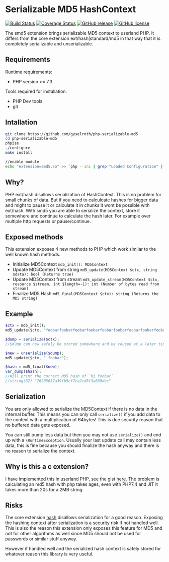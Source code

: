 # Serializable MD5 HashContext
[![Build Status](https://travis-ci.org/gyselroth/php-serializable-md5.svg)](https://travis-ci.org/gyselroth/php-serializable-md5)
[![Coverage Status](https://coveralls.io/repos/github/gyselroth/php-serializable-md5/badge.svg?branch=master)](https://coveralls.io/github/gyselroth/php-serializable-md5?branch=master)
[![GitHub release](https://img.shields.io/github/release/gyselroth/php-serializable-md5.svg)](https://github.com/gyselroth/php-serializable-md5/releases)
[![GitHub license](https://img.shields.io/badge/license-MIT-blue.svg)](https://raw.githubusercontent.com/gyselroth/php-serializable-md5/master/LICENSE)

The smd5 extension brings serializable MD5 context to userland PHP.
It differs from the core extension ext/hash|standard/md5 in that way that it is completely serializable and unserializable.

## Requirements

Runtime requirements:
* PHP version >= 7.3

Tools required for installation:
* PHP Dev tools
* git

## Intallation

```sh
git clone https://github.com/gyselroth/php-serializable-md5
cd php-serializable-md5
phpize
./configure
make install

//enable module
echo "extension=smd5.so" >> `php --ini | grep "Loaded Configuration" | sed -e "s|.*:\s*||"`
```

## Why?
PHP ext/hash disallows serialization of HashContext. This is no problem for small chunks of data.
But if you need to calculcate hashes for bigger data and might to pause it or calculate it in chunks it wont be 
possible with ext/hash. With smd5 you are able to serialize the context, store it somewhere and continue to calculate the hash later.
For example over multiple http requests or pause/continue.


## Exposed methods

This extension exposes 4 new methods to PHP which work similar to the well known hash methods.

* Initialize MD5Context `md5_init(): MD5Context`
* Update MD5Context from string `md5_update(MD5Context $ctx, string $data): bool (Returns true)`
* Update MD5Context from stream `md5_update_stream(MD5Context $ctx, resource $stream, int $length=-1): int (Number of bytes read from stream)`
* Finalize MD5 Hash `md5_final(MD5Context $ctx): string (Returns the MD5 string)`

## Example

```php
$ctx = md5_init();
md5_update($ctx, "foobarfoobarfoobarfoobarfoobarfoobarfoobarfoobarfoobarfoobarfoob");

$dump = serialize($ctx);
//$dump can now safely be stored somewhere and be reused at a later time

$new = unserialize($dump);
md5_update($ctx, " foobar");

$hash = md5_final($new);
var_dump($hash);
//Will print the correct MD5 hash of `hi foobar`
//string(32) "76205057a39fb5ef7ca2cd8f3a669dbc"
```

## Serialization
You are only allowed to serialize the MD5Context if there is no data in the internal buffer.
This means you can only call `serialize()` if you add data to the context with a multiplication of 64bytes!
This is due security reason that no buffered data gets exposed.

You can still pump less data but then you may not use `serialize()` and end up with a `\RuntimeException`.
Usually your last update call may contain less data, this is fine because you should finalize the hash anyway and there is no 
reason to serialize the context.


## Why is this a c extension?

I have implemented this in userland PHP, see the gist [here](https://gist.github.com/raffis/3362374991ed1493abd5ebcc3d465cf0#file-php).
The problem is calculating an md5 hash with php takes ages, even with PHP7.4 and JIT it takes more than 20s for a 2MB string.

## Risks

The core extension [hash](https://www.php.net/manual/en/book.hash.php) disallows serialization for a good reason. 
Exposing the hashing context after serialization is a security risk if not handled well.
This is also the reason this extension only exposes this feature for MD5 and not for other algorithms as well since
MD5 should not be used for passwords or similar stuff anyway.

However if handled well and the serialized hash context is safely stored for whatever reason this library is very useful.
